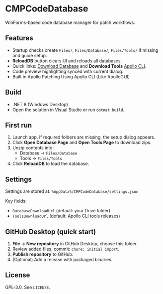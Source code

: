 # CMPCodeDatabase

WinForms-based code database manager for patch workflows.

## Features
- Startup checks create `Files/`, `Files/Database/`, `Files/Tools/` if missing and guide setup.
- **ReloadDB** button clears UI and reloads all databases.
- Quick links: [Download Database](https://drive.google.com/drive/folders/1MoOYhItCwsTypEkn8a98TY3O32t8WnIe) and **Download Tools** [Apollo CLI](https://github.com/bucanero/apollo-lib/releases).
- Code preview highlighting synced with current dialog.
- Built in Apollo Patching Using Apollo CLI (Like ApolloGUI)

## Build
- .NET 8 (Windows Desktop)
- Open the solution in Visual Studio or run `dotnet build`.

## First run
1. Launch app. If required folders are missing, the setup dialog appears.
2. Click **Open Database Page** and **Open Tools Page** to download zips.
3. Unzip contents into:
   - Database → `Files/Database`
   - Tools → `Files/Tools`
4. Click **ReloadDB** to load the database.

## Settings
Settings are stored at: `%AppData%/CMPCodeDatabase/settings.json`

Key fields:
- `DatabaseDownloadUrl` (default: your Drive folder)
- `ToolsDownloadUrl` (default: Apollo CLI tools releases)

## GitHub Desktop (quick start)
1. **File → New repository** in GitHub Desktop, choose this folder.
2. Review added files, commit: `chore: initial import`.
3. **Publish repository** to GitHub.
4. (Optional) Add a release with packaged binaries.

## License
GPL-3.0. See `LICENSE`.
